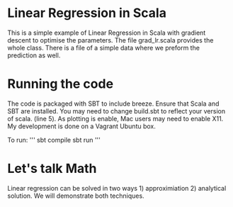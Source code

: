 # Linear Regression in Scala
This is a simple example of Linear Regression in Scala with gradient descent to optimise the parameters. The file grad_lr.scala provides the whole class. There is a file of a simple data where we preform the prediction as well. 

# Running the code
The code is packaged with SBT to include breeze. Ensure that Scala and SBT are installed. You may need to change build.sbt to reflect your version of scala. (line 5). As plotting is enable, Mac users may need to enable X11. My development is done on a Vagrant Ubuntu box.  

To run:
'''
sbt compile
sbt run
'''

# Let's talk Math
Linear regression can be solved in two ways 1) approximiation 2) analytical solution. We will demonstrate both techniques. 

